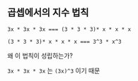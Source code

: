 ## 곱셉에서의 지수 법칙

`3x * 3x * 3x === (3 * 3 * 3)* x * x * x`

`(3 * 3 * 3)* x * x * x === 3^3 * x^3`

왜 이 법칙이 성립하는가?

`3x * 3x * 3x` 는 `(3x)^3` 이기 때문
